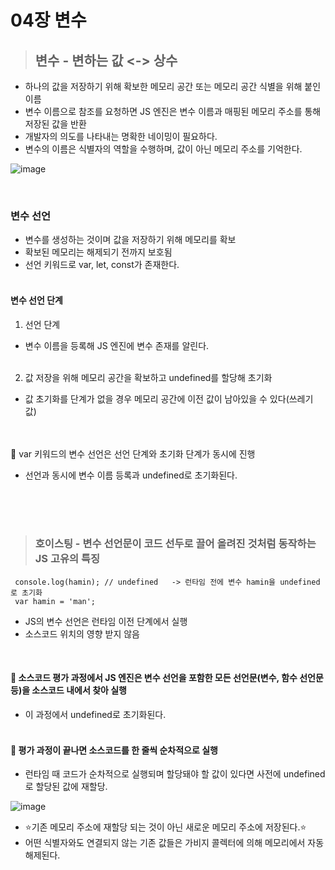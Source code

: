 # 04장 변수

> ## 변수 - 변하는 값 <->  상수
- 하나의 값을 저장하기 위해 확보한 메모리 공간 또는 메모리 공간 식별을 위해 붙인 이름
- 변수 이름으로 참조를 요청하면 JS 엔진은 변수 이름과 매핑된 메모리 주소를 통해 저장된 값을 반환
- 개발자의 의도를 나타내는 명확한 네이밍이 필요하다.
- 변수의 이름은 식별자의 역할을 수행하며, 값이 아닌 메모리 주소를 기억한다.
  
![image](https://github.com/mintmin0320/COMMA/assets/114549939/fefa007e-ebf7-4667-9009-b220fdb6bfea)
  

<br/>

### 변수 선언
- 변수를 생성하는 것이며 값을 저장하기 위해 메모리를 확보
- 확보된 메모리는 해제되기 전까지 보호됨
- 선언 키워드로 var, let, const가 존재한다.
<br/><br/>

#### 변수 선언 단계<br/>
1. 선언 단계<br/>
- 변수 이름을 등록해 JS 엔진에 변수 존재를 알린다.<br/><br/>
2. 값 저장을 위해 메모리 공간을 확보하고 undefined를 할당해 초기화<br/>
- 값 초기화를 단계가 없을 경우 메모리 공간에 이전 값이 남아있을 수 있다(쓰레기 값)

<br/><br/>
📌 var 키워드의 변수 선언은 선언 단계와 초기화 단계가 동시에 진행
- 선언과 동시에 변수 이름 등록과 undefined로 초기화된다.
<br/>
<br/>
<br/>

> ### **호이스팅 - 변수 선언문이 코드 선두로 끌어 올려진 것처럼 동작하는 JS 고유의 특징**

 ```
  console.log(hamin); // undefined   -> 런타임 전에 변수 hamin을 undefined로 초기화
  var hamin = 'man';
 ```

- JS의 변수 선언은 런타임 이전 단계에서 실행 
- 소스코드 위치의 영향 받지 않음
<br/>

#### 📍 소스코드 평가 과정에서 JS 엔진은 변수 선언을 포함한 모든 선언문(변수, 함수 선언문 등)을 소스코드 내에서 찾아 실행<br/>
- 이 과정에서 undefined로 초기화된다.<br/><br/>

#### 📍 평가 과정이 끝나면 소스코드를 한 줄씩 순차적으로 실행<br/>
- 런타임 때 코드가 순차적으로 실행되며 할당돼야 할 값이 있다면 사전에 undefined로 할당된 값에 재할당.<br/>
  
![image](https://github.com/mee-ti/MEETI-FRONTEND/assets/114549939/3e407114-167e-4b50-8bae-7068e4c627ca)
- ⭐️기존 메모리 주소에 재할당 되는 것이 아닌 새로운 메모리 주소에 저장된다.⭐️<br/>
- 어떤 식별자와도 연결되지 않는 기존 값들은 가비지 콜렉터에 의해 메모리에서 자동 해제된다.

<br/><br/>


  


  

